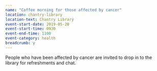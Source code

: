 ```yaml
---
name: "Coffee morning for those affected by cancer"
location: chantry-library
location-text: Chantry Library
event-start-date: 2019-05-20
event-start-time: 0930
event-end-time: 1100
event-category: health
breadcrumb: y
---
```


People who have been affected by cancer are invited to drop in to the library for refreshments and chat.
